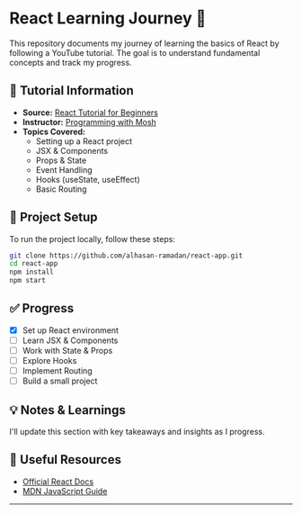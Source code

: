 # React Learning Journey 🚀

This repository documents my journey of learning the basics of React by following a YouTube tutorial. The goal is to understand fundamental concepts and track my progress.

## 📌 Tutorial Information

- **Source:** [React Tutorial for Beginners](https://www.youtube.com/watch?v=SqcY0GlETPk&t=365s)
- **Instructor:** [Programming with Mosh](https://www.youtube.com/@programmingwithmosh)
- **Topics Covered:**
  - Setting up a React project
  - JSX & Components
  - Props & State
  - Event Handling
  - Hooks (useState, useEffect)
  - Basic Routing

## 📂 Project Setup

To run the project locally, follow these steps:

```sh
git clone https://github.com/alhasan-ramadan/react-app.git
cd react-app
npm install
npm start
```

## ✅ Progress

- [x] Set up React environment
- [ ] Learn JSX & Components
- [ ] Work with State & Props
- [ ] Explore Hooks
- [ ] Implement Routing
- [ ] Build a small project

## 💡 Notes & Learnings

I'll update this section with key takeaways and insights as I progress.

## 🔗 Useful Resources

- [Official React Docs](https://react.dev/)
- [MDN JavaScript Guide](https://developer.mozilla.org/en-US/docs/Web/JavaScript)

---
